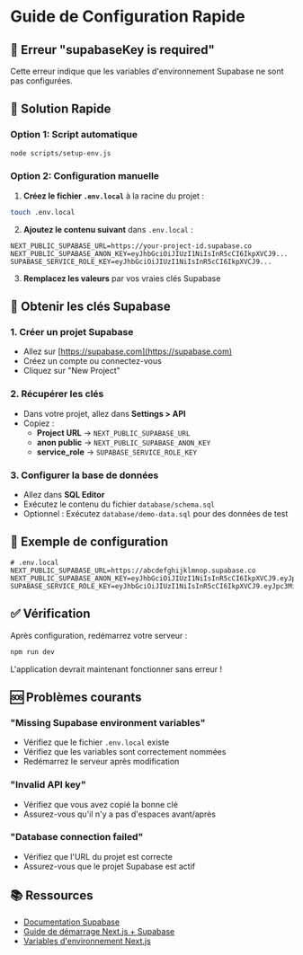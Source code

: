 # Guide de Configuration Rapide

## 🚨 Erreur "supabaseKey is required"

Cette erreur indique que les variables d'environnement Supabase ne sont pas configurées.

## 🔧 Solution Rapide

### Option 1: Script automatique
```bash
node scripts/setup-env.js
```

### Option 2: Configuration manuelle

1. **Créez le fichier `.env.local`** à la racine du projet :
```bash
touch .env.local
```

2. **Ajoutez le contenu suivant** dans `.env.local` :
```env
NEXT_PUBLIC_SUPABASE_URL=https://your-project-id.supabase.co
NEXT_PUBLIC_SUPABASE_ANON_KEY=eyJhbGciOiJIUzI1NiIsInR5cCI6IkpXVCJ9...
SUPABASE_SERVICE_ROLE_KEY=eyJhbGciOiJIUzI1NiIsInR5cCI6IkpXVCJ9...
```

3. **Remplacez les valeurs** par vos vraies clés Supabase

## 🔑 Obtenir les clés Supabase

### 1. Créer un projet Supabase
- Allez sur [https://supabase.com](https://supabase.com)
- Créez un compte ou connectez-vous
- Cliquez sur "New Project"

### 2. Récupérer les clés
- Dans votre projet, allez dans **Settings > API**
- Copiez :
  - **Project URL** → `NEXT_PUBLIC_SUPABASE_URL`
  - **anon public** → `NEXT_PUBLIC_SUPABASE_ANON_KEY`
  - **service_role** → `SUPABASE_SERVICE_ROLE_KEY`

### 3. Configurer la base de données
- Allez dans **SQL Editor**
- Exécutez le contenu du fichier `database/schema.sql`
- Optionnel : Exécutez `database/demo-data.sql` pour des données de test

## 🎯 Exemple de configuration

```env
# .env.local
NEXT_PUBLIC_SUPABASE_URL=https://abcdefghijklmnop.supabase.co
NEXT_PUBLIC_SUPABASE_ANON_KEY=eyJhbGciOiJIUzI1NiIsInR5cCI6IkpXVCJ9.eyJpc3MiOiJzdXBhYmFzZSIsInJlZiI6ImFiY2RlZmdoaWprbG1ub3AiLCJyb2xlIjoiYW5vbiIsImlhdCI6MTY0MDk5NTIwMCwiZXhwIjoxOTU2MzU1MjAwfQ.example
SUPABASE_SERVICE_ROLE_KEY=eyJhbGciOiJIUzI1NiIsInR5cCI6IkpXVCJ9.eyJpc3MiOiJzdXBhYmFzZSIsInJlZiI6ImFiY2RlZmdoaWprbG1ub3AiLCJyb2xlIjoic2VydmljZV9yb2xlIiwiaWF0IjoxNjQwOTk1MjAwLCJleHAiOjE5NTYzNTUyMDB9.example
```

## ✅ Vérification

Après configuration, redémarrez votre serveur :
```bash
npm run dev
```

L'application devrait maintenant fonctionner sans erreur !

## 🆘 Problèmes courants

### "Missing Supabase environment variables"
- Vérifiez que le fichier `.env.local` existe
- Vérifiez que les variables sont correctement nommées
- Redémarrez le serveur après modification

### "Invalid API key"
- Vérifiez que vous avez copié la bonne clé
- Assurez-vous qu'il n'y a pas d'espaces avant/après

### "Database connection failed"
- Vérifiez que l'URL du projet est correcte
- Assurez-vous que le projet Supabase est actif

## 📚 Ressources

- [Documentation Supabase](https://supabase.com/docs)
- [Guide de démarrage Next.js + Supabase](https://supabase.com/docs/guides/getting-started/quickstarts/nextjs)
- [Variables d'environnement Next.js](https://nextjs.org/docs/basic-features/environment-variables)
